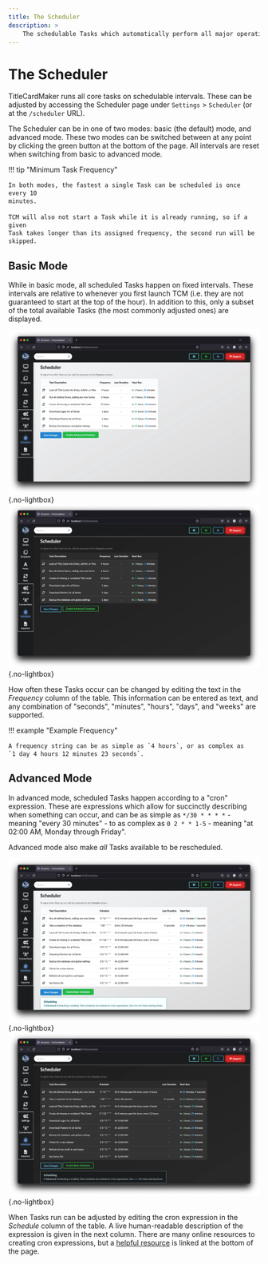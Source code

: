 ```yaml
---
title: The Scheduler
description: >
    The schedulable Tasks which automatically perform all major operations.
---
```


# The Scheduler

TitleCardMaker runs all core tasks on schedulable intervals. These can be
adjusted by accessing the Scheduler page under `Settings` > `Scheduler` (or at
the `/scheduler` URL).

The Scheduler can be in one of two modes: basic (the default) mode, and advanced
mode. These two modes can be switched between at any point by clicking the green
button at the bottom of the page. All intervals are reset when switching from
basic to advanced mode.

!!! tip "Minimum Task Frequency"

    In both modes, the fastest a single Task can be scheduled is once every 10
    minutes.
    
    TCM will also not start a Task while it is already running, so if a given
    Task takes longer than its assigned frequency, the second run will be
    skipped.

## Basic Mode

While in basic mode, all scheduled Tasks happen on fixed intervals. These
intervals are relative to whenever you first launch TCM (i.e. they are not
guaranteed to start at the top of the hour). In addition to this, only a subset
of the total available Tasks (the most commonly adjusted ones) are displayed.

![](../assets/scheduler_basic_light.webp#only-light){.no-lightbox}
![](../assets/scheduler_basic_dark.webp#only-dark){.no-lightbox}

How often these Tasks occur can be changed by editing the text in the
_Frequency_ column of the table. This information can be entered as text, and
any combination of "seconds", "minutes", "hours", "days", and "weeks" are
supported. 

!!! example "Example Frequency"

    A frequency string can be as simple as `4 hours`, or as complex as
    `1 day 4 hours 12 minutes 23 seconds`. 

## Advanced Mode

In advanced mode, scheduled Tasks happen according to a "cron" expression. These
are expressions which allow for succinctly describing when something can occur,
and can be as simple as `*/30 * * * *` - meaning "every 30 minutes" - to as
complex as `0 2 * * 1-5` - meaning "at 02:00 AM, Monday through Friday".

Advanced mode also make _all_ Tasks available to be rescheduled.

![](../assets/scheduler_advanced_light.webp#only-light){.no-lightbox}
![](../assets/scheduler_advanced_dark.webp#only-dark){.no-lightbox}

When Tasks run can be adjusted by editing the cron expression in the _Schedule_
column of the table. A live human-readable description of the expression is
given in the next column. There are many online resources to creating cron
expressions, but a [helpful resource](https://crontab.guru/) is linked at the
bottom of the page.
